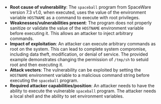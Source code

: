 - **Root cause of vulnerability**: The `spaceball` program from SpaceWare version 7.3 v1.0, when executed, uses the value of the environment variable `HOSTNAME` as a command to execute with root privileges.
- **Weaknesses/vulnerabilities present**: The program does not properly sanitize or validate the value of the `HOSTNAME` environment variable before executing it. This allows an attacker to inject arbitrary commands.
- **Impact of exploitation**: An attacker can execute arbitrary commands as root on the system. This can lead to complete system compromise, including data theft, modification, or denial of service. The provided example demonstrates changing the permission of `/tmp/sh` to setuid root and then executing it.
- **Attack vectors**: The vulnerability can be exploited by setting the `HOSTNAME` environment variable to a malicious command string before executing the `spaceball` program.
- **Required attacker capabilities/position**: An attacker needs to have the ability to execute the vulnerable `spaceball` program. The attacker needs a local shell and the ability to set environment variables.